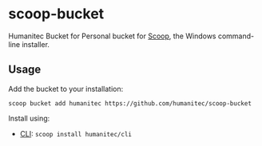 # scoop-bucket
Humanitec Bucket for Personal bucket for [Scoop](https://scoop.sh), the Windows command-line installer.

## Usage

Add the bucket to your installation:

```pwsh
scoop bucket add humanitec https://github.com/humanitec/scoop-bucket
```

Install using:

* [CLI](https://developer.humanitec.com/platform-orchestrator/cli/): `scoop install humanitec/cli`
